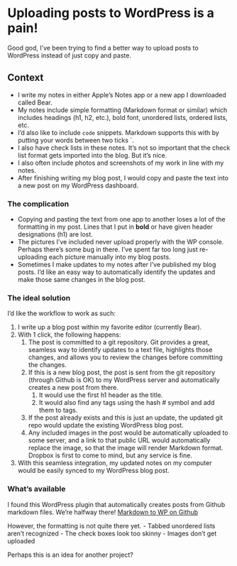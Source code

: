 # Uploading posts to WordPress is a pain!
Good god, I’ve been trying to find a better way to upload posts to WordPress instead of just copy and paste. 

## Context
- I write my notes in either Apple’s Notes app or a new app I downloaded called Bear.
- My notes include simple formatting (Markdown format or similar) which includes headings (h1, h2, etc.), bold font, unordered lists, ordered lists, etc.
- I’d also like to include `code` snippets. Markdown supports this with by putting your words between two ticks `. 
- I also have check lists in these notes. It’s not so important that the check list format gets imported into the blog. But it’s nice.
- I also often include photos and screenshots of my work in line with my notes.
- After finishing writing my blog post, I would copy and paste the text into a new post on my WordPress dashboard. 

### The complication
- Copying and pasting the text from one app to another loses a lot of the formatting in my post. Lines that I put in **bold** or have given header designations (h1) are lost.
- The pictures I’ve included never upload properly with the WP console. Perhaps there’s some bug in there. I’ve spent far too long just re-uploading each picture manually into my blog posts.
- Sometimes I make updates to my notes after I’ve published my blog posts. I’d like an easy way to automatically identify the updates and make those same changes in the blog post.

### The ideal solution
I’d like the workflow to work as such:
1. I write up a blog post within my favorite editor (currently Bear).
2. With 1 click, the following happens:
	1. The post is committed to a git repository. Git provides a great, seamless way to identify updates to a text file, highlights those changes, and allows you to review the changes before committing the changes.
	2. If this is a new blog post, the post is sent from the git repository (through Github is OK) to my WordPress server and automatically creates a new post from there. 
		1. It would use the first h1 header as the title. 
		2. It would also find any tags using the hash # symbol and add them to tags.
	3. If the post already exists and this is just an update, the updated git repo would update the existing WordPress blog post.
	4. Any included images in the post would be automatically uploaded to some server, and a link to that public URL would automatically replace the image, so that the image will render Markdown format. Dropbox is first to come to mind, but any service is fine.
3. With this seamless integration, my updated notes on my computer would be easily synced to my WordPress blog post.

### What’s available
I found this WordPress plugin that automatically creates posts from Github markdown files. We’re halfway there! [Markdown to WP on Github](https://github.com/mytory/mytory-markdown)

However, the formatting is not quite there yet.
	- Tabbed unordered lists aren’t recognized
	- The check boxes look too skinny
	- Images don’t get uploaded

Perhaps this is an idea for another project?